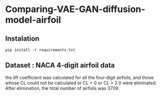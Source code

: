 # Comparing-VAE-GAN-diffusion-model-airfoil

## Instalation

```pip install -r requirements.txt```

## Dataset : NACA 4-digit airfoil data

the lift coefficient was calculated for all the four-digit airfoils, and those whose CL could not be calculated or CL < 0 or CL > 2.0 were eliminated. After elimination, the total number of airfoils was 3709.
